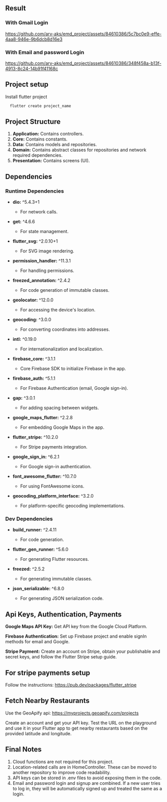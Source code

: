 
## Result
### With Gmail Login
https://github.com/arv-aks/emd_project/assets/84610386/5c7bc0e9-effe-4aa8-946e-9b6dcb8d16e3

### With Email and password Login
https://github.com/arv-aks/emd_project/assets/84610386/348f458a-b13f-4913-8c24-14b91f41168c


## Project setup

Install flutter project 

```bash
  flutter create project_name
```
    
## Project Structure

1. **Application:** Contains controllers.
2. **Core:** Contains constants.
3. **Data:** Contains models and repositories.
4. **Domain:** Contains abstract classes for repositories and network required dependencies.
5. **Presentation:** Contains screens (UI).


## Dependencies
### Runtime Dependencies
- **dio:** ^5.4.3+1
  - For network calls.

- **get:** ^4.6.6
  - For state management.

- **flutter_svg:** ^2.0.10+1
  - For SVG image rendering.

- **permission_handler:** ^11.3.1
  - For handling permissions.

- **freezed_annotation:** ^2.4.2
  - For code generation of immutable classes.

- **geolocator:** ^12.0.0
  - For accessing the device's location.

- **geocoding:** ^3.0.0
  - For converting coordinates into addresses.

- **intl:** ^0.19.0
  - For internationalization and localization.

- **firebase_core:** ^3.1.1
  - Core Firebase SDK to initialize Firebase in the app.

- **firebase_auth:** ^5.1.1
  - For Firebase Authentication (email, Google sign-in).

- **gap:** ^3.0.1
  - For adding spacing between widgets.

- **google_maps_flutter:** ^2.2.8
  - For embedding Google Maps in the app.

- **flutter_stripe:** ^10.2.0
  - For Stripe payments integration.

- **google_sign_in:** ^6.2.1
  - For Google sign-in authentication.

- **font_awesome_flutter:** ^10.7.0
  - For using FontAwesome icons.

- **geocoding_platform_interface:** ^3.2.0
  - For platform-specific geocoding implementations.

### Dev Dependencies
- **build_runner:** ^2.4.11
  - For code generation.

- **flutter_gen_runner:** ^5.6.0
  - For generating Flutter resources.

- **freezed:** ^2.5.2
  - For generating immutable classes.

- **json_serializable:** ^6.8.0
  - For generating JSON serialization code.


## Api Keys, Authentication, Payments
**Google Maps API Key:** Get API key from the Google Cloud Platform.

**Firebase Authentication:** Set up Firebase project and enable signIn methods for email and Google.

**Stripe Payment:** Create an account on Stripe, obtain your publishable and secret keys, and follow the Flutter Stripe setup guide.

## For stripe payments setup

Follow the instructions: https://pub.dev/packages/flutter_stripe

## Fetch Nearby Restaurants
Use the GeoApify api: https://myprojects.geoapify.com/projects

Create an account and get your API key.
Test the URL on the playground and use it in your Flutter app to get nearby restaurants based on the provided latitude and longitude.

## Final Notes
1. Cloud functions are not required for this project.
2. Location-related calls are in HomeController. These can be moved to another repository to improve code readability.
3. API keys can be stored in .env files to avoid exposing them in the code.
4. Email and password login and signup are combined. If a new user tries to log in, they will be automatically signed up and treated the same as a login.
